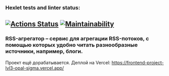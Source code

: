 ### Hexlet tests and linter status:
[![Actions Status](https://github.com/Mansur903/frontend-project-lvl3/workflows/hexlet-check/badge.svg)](https://github.com/Mansur903/frontend-project-lvl3/actions)
[![Maintainability](https://api.codeclimate.com/v1/badges/a99a88d28ad37a79dbf6/maintainability)](https://codeclimate.com/github/codeclimate/codeclimate/maintainability)
-------------------------  
### RSS-агрегатор – сервис для агрегации RSS-потоков, с помощью которых удобно читать разнообразные источники, например, блоги.

Проект ещё дорабатывается. 
Деплой на Vercel: https://frontend-project-lvl3-opal-sigma.vercel.app/
